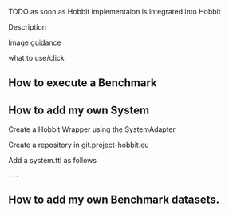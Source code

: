 TODO as soon as Hobbit implementaion is integrated into Hobbit

Description

Image guidance

what to use/click

## How to execute a Benchmark


## How to add my own System 


Create a Hobbit Wrapper using the SystemAdapter

Create a repository in git.project-hobbit.eu

Add a system.ttl as follows


```ttl
...
```

## How to add my own Benchmark datasets.